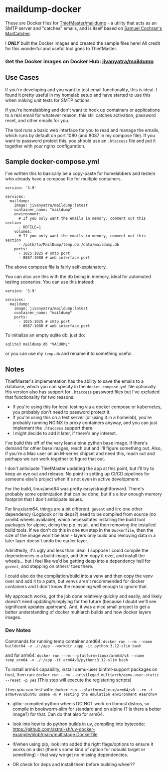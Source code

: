 # maildump-docker
These are Docker files for [ThiefMaster/maildump](https://github.com/ThiefMaster/maildump) - a utility that acts as an SMTP server and "catches" emails, and is itself based on [Samuel Cochran's MailCatcher](https://github.com/sj26/mailcatcher/).

I ***ONLY*** built the Docker images and created the sample files here! All credit for this wonderful and useful tool goes to ThiefMaster.

### Get the Docker images on Docker Hub: [jivanyatra/maildump](https://hub.docker.com/r/jivanyatra/maildump)

## Use Cases

If you're developing and you want to test email functionality, this is ideal. I found it pretty useful in my homelab setup and have started to use this when making unit tests for SMTP actions.

If you're homelabbing and don't want to hook up containers or applications to a real email for whatever reason, this still catches activation, password reset, and other emails for you.

The tool runs a basic web interface for you to read and manage the emails, which runs by default on port 1080 (and 8087 in my compose file). If you want to password protect this, you should use an `.htaccess` file and put it together with your nginx configuration.

## Sample docker-compose.yml

I've written this to basically be a copy-paste for homelabbers and testers who already have a compose file for multiple containers.

```
version: '3.9'

services:
  maildump:
    image: jivanyatra/maildump:latest
    container_name: "maildump"
    environment:
      # If you only want the emails in memory, comment out this section
      - DBFILE=1
    volumes:
      # If you only want the emails in memory, comment out this section
      - /path/to/MailDump/temp.db:/data/maildump.db
    ports:
      - 1025:1025 # smtp port
      - 8087:1080 # web interface port
```

The above compose file is fairly self-explanatory.

You can also use this with the db being in memory, ideal for automated testing scenarios. You can use this instead:

```
version: '3.9'

services:
  maildump:
    image: jivanyatra/maildump:latest
    container_name: "maildump"
    ports:
      - 1025:1025 # smtp port
      - 8087:1080 # web interface port
```

To initialize an empty sqlite db, just do:

```sqlite3 maildump.db "VACUUM;"```

or you can use my `temp.db` and rename it to something useful.


## Notes

ThiefMaster's implementation has the ability to save the emails to a database, which you can specify in the `docker-compose.yml` file optionally. His version also has support for `.htaccess` password files but I've excluded that functionality for two reasons:

  - If you're using this for local testing via a docker compose or kubernetes, you probably don't need to password protect it.
  - If you're using this on a test server (or using it in a homelab), you're probably running NGINX to proxy containers anyway, and you can just implement the `.htaccess` support there.
  - I might decide to add it later, if there's any interest.

I've build this off of the very lean alpine python base image. If there's demand for other base images, reach out and I'll figure something out. Also, if you're a Mac user on an M-series chipset and need this, reach out and perhaps we can work together to figure that out.

I don't anticipate ThiefMaster updating the app at this point, but I'll try to keep an eye out and release. No point in setting up CI/CD pipelines for someone else's project when it's not even in active development.

For the build, linux/amd64 was pretty easy/straightforward. There's probably some optimization that can be done, but it's a low enough memory footprint that I don't anticipate issues.

For linux/arm64, things are a bit different. `gevent` and iirc one other dependency (Logbook or its deps?) need to be compiled from source (no arm64 wheels available), which necessitates installing the build tool packages for alpine, doing the pip install, and then removing the installed build tools. If we don't do this in one `RUN` step in the `Dockerfile`, then the size of the image won't be lean - layers only build and removing data in a later layer doesn't undo the earlier layer.

Admittedly, it's ugly and less than ideal. I suppose I could compile the dependencies in a build image, and then copy it over, and install the wheels... but I feel like we'd be getting deep into a dependency hell for `gevent`, and stepping on others' toes there.

I could also do the compilation/build into a venv and then copy the venv over and add it to a path, but venvs aren't recommended for docker containers and I don't know the reasoning well enough to ignore that.

My approach works, got the job done relatively quickly and easily, and likely doesn't need updating/simplying for the future (because I doubt we'll see significant updates upstream). And, it was a nice small project to get a better understanding of docker multiarch builds and how docker layers images.


### Dev Notes

Commands for running temp container amd64:
`docker run --rm --name builder64 -v ./:/app --workdir /app -it python:3.12-slim bash`

and for arm64:
`docker run --rm --platform=linux/arm64/v8 --name temp_arm64 -v ./:/app -it arm64v8/python:3.12-slim bash`


To install arm64 capability, install qemu-user binfmt-support packages on host, then run:
`docker run --rm --privileged multiarch/qemu-user-static --reset -p yes`
(This step will execute the registering scripts)

Then you can test with:
`docker run --platform=linux/arm64/v8 --rm -t arm64v8/ubuntu uname -m # Testing the emulation environment #aarch64`

* glibc-compiled python wheels DO NOT work on libmusl distros, so compile in bookworm-slim for standard and on alpine (? is there a better image?) for that. Can do that also for arm64.

* look into how to do python builds in uv, compiling into bytecode: https://github.com/astral-sh/uv-docker-example/blob/main/multistage.Dockerfile

* if/when using pip, look into added the right flags/options to ensure it works on a dist (there's some kind of option for nobuild target or something) - that way we get no missing dependencies.

* OR check for deps and install them before building wheel??